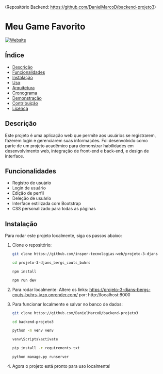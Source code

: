 
(Repositório Backend:  https://github.com/DanielMarcoD/backend-projeto3)
# Meu Game Favorito

[![Website](https://img.shields.io/badge/website-online-brightgreen)]( https://projeto-3-djans-bergs-couts-buhrs-ivzp.onrender.com/)

## Índice

- [Descrição](#descrição)
- [Funcionalidades](#funcionalidades)
- [Instalação](#instalação)
- [Uso](#uso)
- [Arquitetura](#arquitetura)
- [Cronograma](#cronograma)
- [Demonstração](#demonstração)
- [Contribuição](#contribuição)
- [Licença](#licença)

## Descrição

Este projeto é uma aplicação web que permite aos usuários se registrarem, fazerem login e gerenciarem suas informações. Foi desenvolvido como parte de um projeto acadêmico para demonstrar habilidades em desenvolvimento web, integração de front-end e back-end, e design de interface.

## Funcionalidades

- Registro de usuário
- Login de usuário
- Edição de perfil
- Deleção de usuário
- Interface estilizada com Bootstrap
- CSS personalizado para todas as páginas

## Instalação

Para rodar este projeto localmente, siga os passos abaixo:

1. Clone o repositório:
   ```bash
   git clone https://github.com/insper-tecnologias-web/projeto-3-djans_bergs_couts_buhrs

   cd projeto-3-djans_bergs_couts_buhrs

   npm install

   npm run dev

2. Para rodar localmente:
   Altere os links: https://projeto-3-djans-bergs-couts-buhrs-ivzp.onrender.com/
   por:  http://localhost:8000

3. Para funcionar localmente e salvar no banco de dados:
   ```bash
   git clone https://github.com/DanielMarcoD/backend-projeto3

   cd backend-projeto3

   python -m venv venv

   venv\Scripts\activate

   pip install -r requirements.txt

   python manage.py runserver
   
4. Agora o projeto está pronto para uso localmente!
     
    

